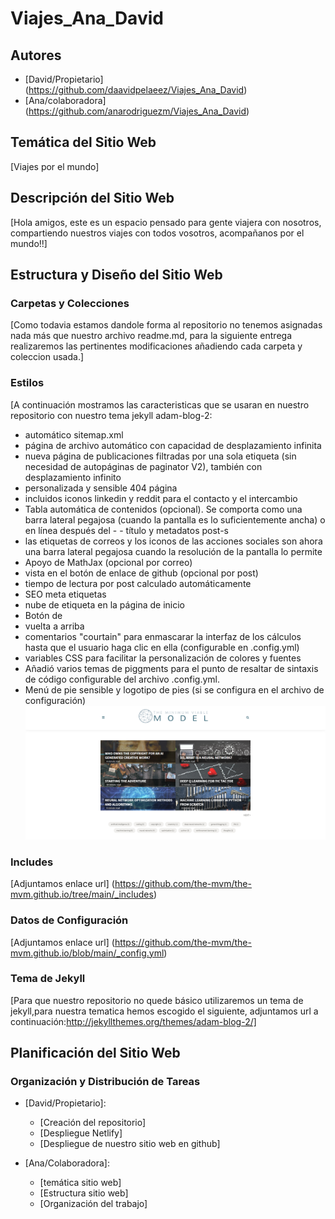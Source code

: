 # Viajes_Ana_David

## Autores
- [David/Propietario] (https://github.com/daavidpelaeez/Viajes_Ana_David)
- [Ana/colaboradora] (https://github.com/anarodriguezm/Viajes_Ana_David)

## Temática del Sitio Web

[Viajes por el mundo]

## Descripción del Sitio Web

[Hola amigos, este es un espacio pensado para gente viajera con nosotros, compartiendo nuestros viajes con todos vosotros, acompañanos por el mundo!!]

## Estructura y Diseño del Sitio Web

### Carpetas y Colecciones
[Como todavia estamos dandole forma al repositorio no tenemos asignadas nada más que nuestro archivo readme.md, para la siguiente entrega realizaremos las pertinentes modificaciones añadiendo cada carpeta y coleccion usada.]

### Estilos
[A continuación mostramos las caracteristicas que se usaran en nuestro repositorio con nuestro tema jekyll adam-blog-2:
- automático sitemap.xml
- página de archivo automático con capacidad de desplazamiento infinita
- nueva página de publicaciones filtradas por una sola etiqueta (sin necesidad de autopáginas de paginator V2), también con desplazamiento infinito
- personalizada y sensible 404 página
- incluidos iconos linkedin y reddit para el contacto y el intercambio
- Tabla automática de contenidos (opcional). Se comporta como una barra lateral pegajosa (cuando la pantalla es lo suficientemente ancha) o en línea después del - - título y metadatos post-s
- las etiquetas de correos y los iconos de las acciones sociales son ahora una barra lateral pegajosa cuando la resolución de la pantalla lo permite
- Apoyo de MathJax (opcional por correo)
- vista en el botón de enlace de github (opcional por post)
- tiempo de lectura por post calculado automáticamente
- SEO meta etiquetas
- nube de etiqueta en la página de inicio
- Botón de
- vuelta a arriba
- comentarios "courtain" para enmascarar la interfaz de los cálculos hasta que el usuario haga clic en ella (configurable en .config.yml)
- variables CSS para facilitar la personalización de colores y fuentes
- Añadió varios temas de piggments para el punto de resaltar de sintaxis de código configurable del archivo .config.yml.
- Menú de pie sensible y logotipo de pies (si se configura en el archivo de configuración)
  ![adam](img/AdamBlog.png)

### Includes
[Adjuntamos enlace url] 
(https://github.com/the-mvm/the-mvm.github.io/tree/main/_includes)

### Datos de Configuración
[Adjuntamos enlace url]
(https://github.com/the-mvm/the-mvm.github.io/blob/main/_config.yml)

### Tema de Jekyll
[Para que nuestro repositorio no quede básico utilizaremos un tema de jekyll,para nuestra tematica hemos escogido el siguiente, adjuntamos url a continuación:http://jekyllthemes.org/themes/adam-blog-2/]

## Planificación del Sitio Web

### Organización y Distribución de Tareas
- [David/Propietario]:
  - [Creación del repositorio]
  - [Despliegue Netlify]
  - [Despliegue de nuestro sitio web en github]

- [Ana/Colaboradora]:
  - [temática sitio web]
  - [Estructura sitio web]
  - [Organización del trabajo]
